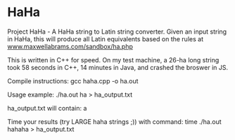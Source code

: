 # HaHa
Project HaHa - A HaHa string to Latin string converter. 
Given an input string in HaHa, this will produce all Latin equivalents based on the rules at www.maxwellabrams.com/sandbox/ha.php

This is written in C++ for speed. On my test machine, a 26-ha long string took 58 seconds in C++, 14 minutes in Java, and crashed the broswer in JS.

Compile instructions: gcc haha.cpp -o ha.out

Usage example: ./ha.out ha > ha_output.txt

ha_output.txt will contain: a

Time your results (try LARGE haha strings ;)) with command: time ./ha.out hahaha > ha_output.txt
